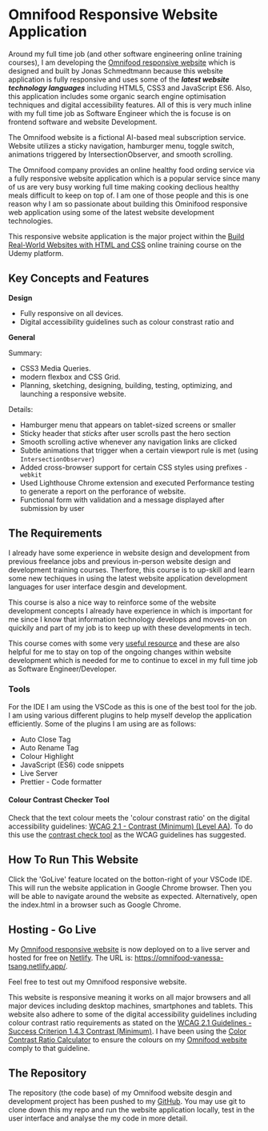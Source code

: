 # Omnifood Responsive Website Application

Around my full time job (and other software engineering online training courses), I am developing the [Omnifood responsive website](https://omnifood.dev/) which is designed and built by Jonas Schmedtmann because this website application is fully responsive and uses some of the **_latest website technology languages_** including HTML5, CSS3 and JavaScript ES6. Also, this application includes some organic search engine optimisation techniques and digital accessibility features. All of this is very much inline with my full time job as Software Engineer which the is focuse is on frontend software and website Development.

The Omnifood website is a fictional AI-based meal subscription service. Website utilizes a sticky navigation, hamburger menu, toggle switch, animations triggered by IntersectionObserver, and smooth scrolling.

The Omnifood company provides an online healthy food ording service via a fully responsive website application which is a popular service since many of us are very busy working full time making cooking declious healthy meals difficult to keep on top of. I am one of those people and this is one reason why I am so passionate about building this Ominifood responsive web application using some of the latest website development technologies.

This responsive website application is the major project within the [Build Real-World Websites with HTML and CSS](https://www.udemy.com/course/design-and-develop-a-killer-website-with-html5-and-css3/) online training course on the Udemy platform.

## Key Concepts and Features

**Design**

- Fully responsive on all devices.
- Digital accessibility guidelines such as colour constrast ratio and

**General**

Summary:

- CSS3 Media Queries.
- modern flexbox and CSS Grid.
- Planning, sketching, designing, building, testing, optimizing, and launching a responsive website.

Details:

- Hamburger menu that appears on tablet-sized screens or smaller
- Sticky header that _sticks_ after user scrolls past the hero section
- Smooth scrolling active whenever any navigation links are clicked
- Subtle animations that trigger when a certain viewport rule is met (using `IntersectionObserver`)
- Added cross-browser support for certain CSS styles using prefixes `-webkit`
- Used Lighthouse Chrome extension and executed Performance testing to generate a report on the perforance of website.
- Functional form with validation and a message displayed after submission by user

## The Requirements

I already have some experience in website design and development from previous freelance jobs and previous in-person website design and development training courses. Therfore, this course is to up-skill and learn some new techiques in using the latest website application development languages for user interface desgin and development.

This course is also a nice way to reinforce some of the website development concepts I already have experience in which is important for me since I know that information technology develops and moves-on on quickily and part of my job is to keep up with these developments in tech.

This course comes with some very [useful resource](https://codingheroes.io/resources/) and these are also helpful for me to stay on top of the ongoing changes within website development which is needed for me to continue to excel in my full time job as Software Engineer/Developer.

### Tools

For the IDE I am using the VSCode as this is one of the best tool for the job. I am using various different plugins to help myself develop the application efficiently. Some of the plugins I am using are as follows:

- Auto Close Tag
- Auto Rename Tag
- Colour Highlight
- JavaScript (ES6) code snippets
- Live Server
- Prettier - Code formatter

#### Colour Contrast Checker Tool

Check that the text colour meets the 'colour constrast ratio' on the digital accessibility guidelines: [WCAG 2.1 - Contrast (Minimum) (Level AA)](https://www.w3.org/WAI/WCAG21/Understanding/contrast-minimum.html). To do this use the [contrast check tool](https://webaim.org/resources/contrastchecker/) as the WCAG guidelines has suggested.

## How To Run This Website

Click the 'GoLive' feature located on the botton-right of your VSCode IDE. This will run the website application in Google Chrome browser. Then you will be able to navigate around the website as expected. Alternatively, open the index.html in a browser such as Google Chrome.

## Hosting - Go Live

My [Omnifood responsive website](https://omnifood-vanessa-tsang.netlify.app/) is now deployed on to a live server and hosted for free on [Netlify](https://app.netlify.com/). The URL is: https://omnifood-vanessa-tsang.netlify.app/.

Feel free to test out my Omnifood responsive website.

This website is responsive meaning it works on all major browsers and all major devices including desktop machines, smartphones and tablets. This website also adhere to some of the digital accessibility guidelines including colour contrast ratio requirements as stated on the [WCAG 2.1 Guidelines - Success Criterion 1.4.3 Contrast (Minimum)](https://www.w3.org/TR/WCAG/#contrast-minimum). I have been using the [Color Contrast Ratio Calculator](https://www.msfw.com/Services/ContrastRatioCalculator) to ensure the colours on my [Omnifood website](https://omnifood-vanessa-tsang.netlify.app/) comply to that guideline.

## The Repository

The repository (the code base) of my Omnifood website desgin and development project has been pushed to my [GitHub](https://github.com/VanessaTsang888/OmniFood-responsive-website/tree/dev-branch/OmniFood-responsive-website). You may use git to clone down this my repo and run the website application locally, test in the user interface and analyse the my code in more detail.
